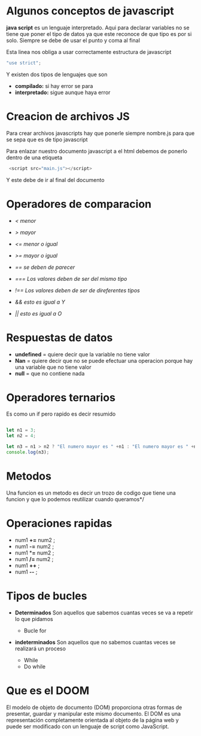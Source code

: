 # Algunos conceptos de javascript

**java script** es un lenguaje interpretado. Aqui para declarar variables no se tiene que poner el tipo de datos ya que este reconoce de que tipo es por si solo.
Siempre se debe de usar el punto y coma al final

Esta linea nos obliga a usar correctamente 
estructura de javascript
``` javascript
"use strict";
````

Y existen dos tipos de lenguajes que son 
* **compilado:** si hay error se para 
* **interpretado:** sigue aunque haya error
# Creacion de archivos JS

Para crear archivos javascripts hay que ponerle siempre nombre.js 
para que se sepa que es de tipo javascript

Para enlazar nuestro documento javascript a el html 
debemos de ponerlo dentro de una etiqueta
```javascript
 <script src="main.js"></script>
```
Y este debe de ir al final del documento


# Operadores de comparacion

> 
* *< menor*
* *> mayor*
* *<= menor o igual*
* *>= mayor o igual*
* *== se deben de parecer*
* *=== Los valores deben de ser del mismo tipo*
* *!== Los valores deben de ser de direferentes tipos*



* *&& esto es igual a Y* 
* *|| esto es igual a O* 

# Respuestas de datos
* **undefined** = quiere decir que la variable no tiene valor
* **Nan**       = quiere decir que no se puede efectuar una operacion
             porque hay una variable que no tiene valor
* **null**     = que no contiene nada

# Operadores ternarios 

Es como un if pero rapido es decir resumido

``` javascript

let n1 = 3;
let n2 = 4;

let n3 = n1 > n2 ? "El numero mayor es " +n1 : "El numero mayor es " +n2;
console.log(n3);

```

# Metodos


Una funcion es un metodo es decir un trozo de codigo
que tiene una funcion y que lo podemos reutilizar cuando queramos*/

# Operaciones rapidas

* num1 **+=** num2 ;
* num1 **-=** num2 ;
* num1 ***=** num2 ;
* num1 **/=** num2 ;
* num1 **++** ;
* num1 **--** ;




# Tipos de bucles

* **Determinados** Son aquellos que sabemos cuantas veces se va a repetir lo que pidamos 

    * Bucle for 
* **indeterminados** Son aquellos que no sabemos cuantas veces se realizará un proceso 
    * While 
    * Do while


# Que es el DOOM

El modelo de objeto de documento (DOM) proporciona otras formas de presentar, guardar y manipular este mismo documento. El DOM es una representación completamente orientada al objeto de la página web y puede ser modificado con un lenguaje de script como JavaScript.

